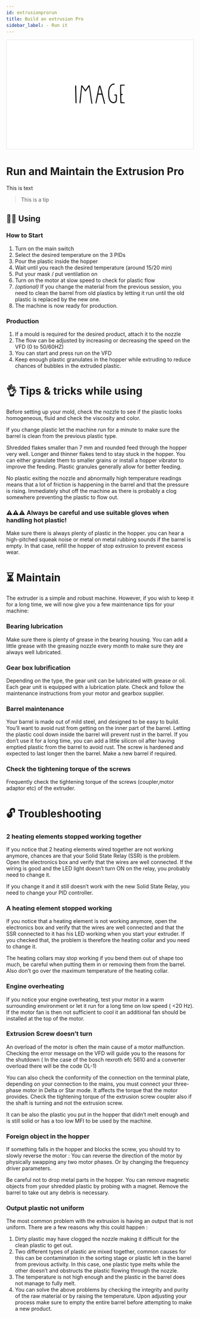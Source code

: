 ```yaml
---
id: extrusionprorun
title: Build an extrusion Pro
sidebar_label: - Run it
---
```


<style>
:root {
  --highlight: #f29094;
  --hover: #f29094;
}
</style>

![Shredder](assets/ppimage.jpg)

# Run and Maintain the Extrusion Pro

This is text

> This is a tip

## 🏃‍♀️ Using

### How to Start

1. Turn on the main switch
2. Select the desired temperature on the 3 PIDs
3. Pour the plastic inside the hopper
4. Wait until you reach the desired temperature (around 15/20 min)
5. Put your mask / put ventilation on
6. Turn on the motor at slow speed to check for plastic flow
7. <i>(optional)</i> If you change the material from the previous session, you need to clean the barrel from old plastics by letting it run until the old plastic is replaced by the new one.
8. The machine is now ready for production.

### Production

1. If a mould is required for the desired product, attach it to the nozzle
2. The flow can be adjusted by increasing or decreasing the speed on the VFD (0 to 50/60HZ)
3. You can start and press run on the VFD
4. Keep enough plastic granulates in the hopper while extruding to reduce chances of bubbles in the extruded plastic.

# 👌 Tips & tricks while using

Before setting up your mold, check the nozzle to see if the plastic looks homogeneous, fluid and check the viscosity and color. 

If you change plastic let the machine run for a minute to make sure the barrel is clean from the previous plastic type.

Shredded flakes smaller than 7 mm and rounded feed through the hopper very well. Longer and thinner flakes tend to stay stuck in the hopper. You can either granulate them to smaller grains or install a hopper vibrator to improve the feeding. Plastic granules generally allow for better feeding.

No plastic exiting the nozzle and abnormally high temperature readings means that a lot of friction is happening in the barrel and that the pressure is rising. Immediately shut off the machine as there is probably a clog somewhere preventing the plastic to flow out.

### ⚠️⚠️⚠️ Always be careful and use suitable gloves when handling hot plastic!

Make sure there is always plenty of plastic in the hopper. you can hear a high-pitched squeak noise or metal on metal rubbing sounds if the barrel is empty. In that case, refill the hopper of stop extrusion to prevent excess wear.

# ⏳ Maintain 

The extruder is a simple and robust machine. However, if you wish to keep it for a long time, we will now give you a few maintenance tips for your machine:

### Bearing lubrication

Make sure there is plenty of grease in the bearing housing. You can add a little grease with the greasing nozzle every month to make sure they are always well lubricated.

### Gear box lubrification

Depending on the type, the gear unit can be lubricated with grease or oil. Each gear unit is equipped with a lubrication plate. Check and follow the maintenance instructions from your motor and gearbox supplier.

### Barrel maintenance

Your barrel is made out of mild steel, and designed to be easy to build. You’ll want to avoid rust from getting on the inner part of the barrel. Letting the plastic cool down inside the barrel will prevent rust in the barrel. If you don’t use it for a long time, you can add a little silicon oil after having emptied plastic from the barrel to avoid rust. The screw is hardened and expected to last longer then the barrel. Make a new barrel if required.

### Check the tightening torque of the screws

Frequently check the tightening torque of the screws (coupler,motor adaptor etc) of the extruder.

# 🔓 Troubleshooting

### 2 heating elements stopped working together

If you notice that 2 heating elements wired together are not working anymore, chances are that your Solid State Relay (SSR) is the problem. Open the electronics box and verify that the wires are well connected. If the wiring is good and the LED light doesn’t turn ON on the relay, you probably need to change it. 

If you change it and it still doesn’t work with the new Solid State Relay, you need to change your PID controller.

### A heating element stopped working

If you notice that a heating element is not working anymore, open the electronics box and verify that the wires are well connected and that the SSR connected to it has his LED working when you start your extruder. If you  checked that, the problem is therefore the heating collar and you need to change it.

The heating collars may stop working if you bend them out of shape too much, be careful when putting them in or removing them from the barrel.
Also don’t go over the maximum temperature of the heating collar.

### Engine overheating

If you notice your engine overheating, test your motor in a warm surrounding environment or let it run for a long time on low speed ( <20 Hz). If the motor fan is then not sufficient to cool it an additional fan should be installed at the top of the motor.

### Extrusion Screw doesn’t turn

An overload of the motor is often the main cause of a motor malfunction. Checking the error message on the VFD will guide you to the reasons for the shutdown ( In the case of the bosch rexroth efc 5610 and a converter overload there will be the code OL-1)

You can also check the conformity of the connection on the terminal plate, depending on your connection to the mains, you must connect your three-phase motor in Delta or Star mode. It affects the torque that the motor provides. Check the tightening torque of the extrusion screw coupler also if the shaft is turning and not the extrusion screw.

It can be also the plastic you put in the hopper that didn’t melt enough and is still solid or has a too low MFI to be used by the machine.

### Foreign object in the hopper

If  something falls in the hopper and blocks the screw, you should try to slowly reverse the motor : You can reverse the direction of the motor by physically swapping any two motor phases. Or by changing the frequency driver parameters.

Be careful not to drop metal parts in the hopper. You can remove magnetic objects from your shredded plastic by probing with a magnet. Remove the barrel to take out any debris is necessary.

### Output plastic not uniform

The most common problem with the extrusion is having an output that is not uniform. There are a few reasons why this could happen :

1. Dirty plastic may have clogged the nozzle making it difficult for the clean plastic to get out.
2. Two different types of plastic are mixed together, common causes for this can be contamination in the sorting stage or plastic left in the barrel from previous activity. In this case, one plastic type melts while the other doesn’t and obstructs the plastic flowing through the nozzle.
3. The temperature is not high enough and the plastic in the barrel does not manage to fully melt.
4. You can solve the above problems by checking the integrity and purity of the raw material or by raising the temperature. Upon adjusting your process make sure to empty the entire barrel before attempting to make a new product.






